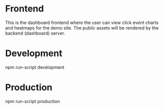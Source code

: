# Frontend

This is the dashboard frontend where the user can view click event charts and heatmaps for the demo site. The public assets will be rendered by the backend (dashboard) server.

# Development

npm run-script development

# Production

npm run-script production